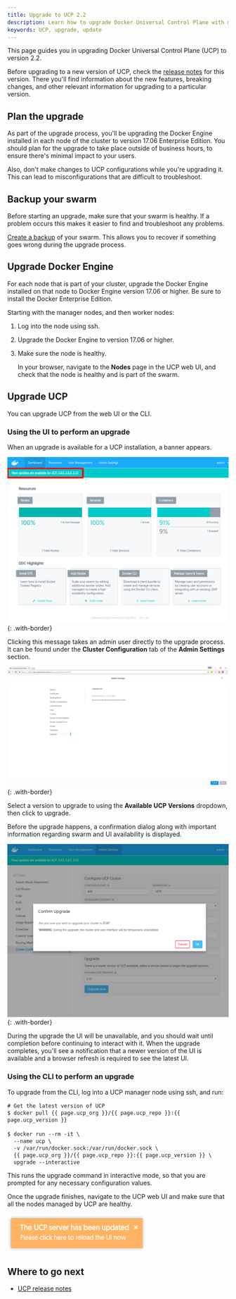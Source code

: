 ```yaml
---
title: Upgrade to UCP 2.2
description: Learn how to upgrade Docker Universal Control Plane with minimal impact to your users.
keywords: UCP, upgrade, update
---
```


This page guides you in upgrading Docker Universal Control Plane (UCP) to
version 2.2.

Before upgrading to a new version of UCP, check the
[release notes](../release-notes/index.md) for this version.
There you'll find information about the new features, breaking changes, and
other relevant information for upgrading to a particular version.

## Plan the upgrade

As part of the upgrade process, you'll be upgrading the Docker Engine
installed in each node of the cluster to version 17.06 Enterprise Edition.
You should plan for the upgrade to take place outside of business hours,
to ensure there's minimal impact to your users.

Also, don't make changes to UCP configurations while you're upgrading it.
This can lead to misconfigurations that are difficult to troubleshoot.

## Backup your swarm

Before starting an upgrade, make sure that your swarm is healthy. If a problem
occurs this makes it easier to find and troubleshoot any problems.

[Create a backup](backups-and-disaster-recovery.md) of your swarm.
This allows you to recover if something goes wrong during the upgrade process.

## Upgrade Docker Engine

For each node that is part of your cluster, upgrade the Docker Engine
installed on that node to Docker Engine version 17.06 or higher. Be sure
to install the Docker Enterprise Edition.

Starting with the manager nodes, and then worker nodes:

1. Log into the node using ssh.
2. Upgrade the Docker Engine to version 17.06 or higher.
3. Make sure the node is healthy.

    In your browser, navigate to the **Nodes** page in the UCP web UI,
    and check that the node is healthy and is part of the swarm.

## Upgrade UCP

You can upgrade UCP from the web UI or the CLI.

### Using the UI to perform an upgrade

When an upgrade is available for a UCP installation, a banner appears.

![](../../images/upgrade-ucp-1.png){: .with-border}

Clicking this message takes an admin user directly to the upgrade process.
It can be found under the **Cluster Configuration** tab of the **Admin
 Settings** section.

![](../../images/upgrade-ucp-2.png){: .with-border}

Select a version to upgrade to using the **Available UCP Versions** dropdown,
then click to upgrade.

Before the upgrade happens, a confirmation dialog along with important
information regarding swarm and UI availability is displayed.

![](../../images/upgrade-ucp-3.png){: .with-border}

During the upgrade the UI will be unavailable, and you should wait
until completion before continuing to interact with it. When the upgrade
completes, you'll see a notification that a newer version of the UI
is available and a browser refresh is required to see the latest UI.

### Using the CLI to perform an upgrade

To upgrade from the CLI, log into a UCP manager node using ssh, and run:

```
# Get the latest version of UCP
$ docker pull {{ page.ucp_org }}/{{ page.ucp_repo }}:{{ page.ucp_version }}

$ docker run --rm -it \
  --name ucp \
  -v /var/run/docker.sock:/var/run/docker.sock \
  {{ page.ucp_org }}/{{ page.ucp_repo }}:{{ page.ucp_version }} \
  upgrade --interactive
```

This runs the upgrade command in interactive mode, so that you are prompted
for any necessary configuration values.

Once the upgrade finishes, navigate to the UCP web UI and make sure that
all the nodes managed by UCP are healthy.

![](../../images/upgrade-ucp-4.png)

## Where to go next

* [UCP release notes](../release-notes/index.md)
